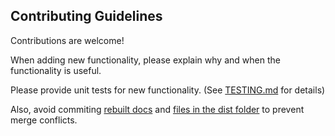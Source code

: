 Contributing Guidelines
----------------------
Contributions are welcome!

When adding new functionality, please explain why and when the functionality is useful.  

Please provide unit tests for new functionality. (See [TESTING.md](TESTING.md) for details)  

Also, avoid commiting [rebuilt docs](https://github.com/toji/gl-matrix/tree/master/dist) and [files in the dist folder](https://github.com/toji/gl-matrix/tree/master/dist)
to prevent merge conflicts.
